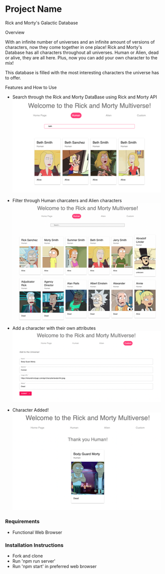 # Project Name
Rick and Morty's Galactic Database

Overview

With an infinite number of universes and an infinite amount of versions of characters, now they come together in one place! Rick and Morty's Database has all characters throughout all universes. Human or Alien, dead or alive, they are all here. Plus, now you can add your own character to the mix!

This database is filled with the most interesting characters the universe has to offer. 

Features and How to Use

* Search through the Rick and Morty DataBase using Rick and Morty API
![Search](images/Search.png)

* Filter through Human charcaters and Alien characters
![Filter](images/Filter.png)

* Add a character with their own attributes
![Form](images/Form.png)

* Character Added!
![Submission](images/Submission.png)


### Requirements 
* Functional Web Browser

### Installation Instructions 
* Fork and clone
* Run 'npm run server'
* Run 'npm start' in preferred web browser 